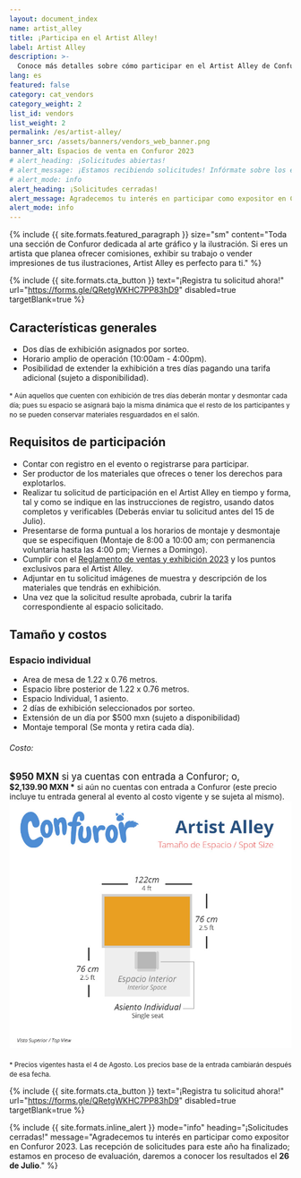 ```yaml
---
layout: document_index
name: artist_alley
title: ¡Participa en el Artist Alley!
label: Artist Alley
description: >-
  Conoce más detalles sobre cómo participar en el Artist Alley de Confuror 2023.
lang: es
featured: false
category: cat_vendors
category_weight: 2
list_id: vendors
list_weight: 2
permalink: /es/artist-alley/
banner_src: /assets/banners/vendors_web_banner.png
banner_alt: Espacios de venta en Confuror 2023
# alert_heading: ¡Solicitudes abiertas!
# alert_message: ¡Estamos recibiendo solicitudes! Infórmate sobre los espacios e inscribe tu propuesta antes del 15 de julio.
# alert_mode: info
alert_heading: ¡Solicitudes cerradas!
alert_message: Agradecemos tu interés en participar como expositor en Confuror 2023. Las recepción de solicitudes para este año ha finalizado; estamos en proceso de evaluación, daremos a conocer los resultados el 26 de Julio.
alert_mode: info
---
```


{%
  include {{ site.formats.featured_paragraph }}
  size="sm"
  content="Toda una sección de Confuror dedicada al arte gráfico y la ilustración. Si eres un artista que planea ofrecer comisiones, exhibir su trabajo o vender impresiones de tus ilustraciones, Artist Alley es perfecto para ti."
%}

{%
  include {{ site.formats.cta_button }}
  text="¡Registra tu solicitud ahora!"
  url="https://forms.gle/QRetgWKHC7PP83hD9"
  disabled=true
  targetBlank=true
%}

## Características generales

- Dos días de exhibición asignados por sorteo.
- Horario amplio de operación (10:00am - 4:00pm).
- Posibilidad de extender la exhibición a tres días pagando una tarifa adicional (sujeto a disponibilidad).

<span style="font-size: smaller;">* Aún aquellos que cuenten con exhibición de tres días deberán montar y desmontar cada día; pues su espacio se asignará bajo la misma dinámica que el resto de los participantes y no se pueden conservar materiales resguardados en el salón.</span>

## Requisitos de participación

- Contar con registro en el evento o registrarse para participar.
- Ser productor de los materiales que ofreces o tener los derechos para explotarlos.
- Realizar tu solicitud de participación en el Artist Alley en tiempo y forma, tal y como se indique en las instrucciones de registro, usando datos completos y verificables (Deberás enviar tu solicitud antes del 15 de Julio).
- Presentarse de forma puntual a los horarios de montaje y desmontaje que se especifiquen (Montaje de 8:00 a 10:00 am; con permanencia voluntaria hasta las 4:00 pm; Viernes a Domingo).
- Cumplir con el [Reglamento de ventas y exhibición 2023](/es/reglamento-de-venta/) y los puntos exclusivos para el Artist Alley.
- Adjuntar en tu solicitud imágenes de muestra y descripción de los materiales que tendrás en exhibición.
- Una vez que la solicitud resulte aprobada, cubrir la tarifa correspondiente al espacio solicitado.

## Tamaño y costos

<div class="container-overflow">
  <div class="row">
    <div class="col-md-6">
      <h3>Espacio individual</h3>
      <ul>
        <li>Area de mesa de 1.22 x 0.76 metros.</li>
        <li>Espacio libre posterior de 1.22 x 0.76 metros.</li>
        <li>Espacio Individual, 1 asiento.</li>
        <li>2 días de exhibición seleccionados por sorteo.</li>
        <li>Extensión de un día por $500 mxn (sujeto a disponibilidad)</li>
        <li>Montaje temporal (Se monta y retira cada día).</li>
      </ul>
      <h6>Costo:</h6>
      <span style="font-size: larger;"><strong class="text-secondary">$950 MXN</strong> si ya cuentas con entrada a Confuror; o,</span>
      <br>
      <span><strong>$2,139.90 MXN *</strong> si aún no cuentas con entrada a Confuror (este precio incluye tu entrada general al evento al costo vigente y se sujeta al mismo).</span>
    </div>
    <div class="col-md-6">
      <img src="/assets/images/artist_alley__spot.jpg" class="img-fluid">
    </div>
  </div>
  <br>
  <span style="font-size: smaller;">* Precios vigentes hasta el 4 de Agosto. Los precios base de la entrada cambiarán después de esa fecha.</span>
</div>

{%
  include {{ site.formats.cta_button }}
  text="¡Registra tu solicitud ahora!"
  url="https://forms.gle/QRetgWKHC7PP83hD9"
  disabled=true
  targetBlank=true
%}

{%
  include {{ site.formats.inline_alert }}
  mode="info"
  heading="¡Solicitudes cerradas!"
  message="Agradecemos tu interés en participar como expositor en Confuror 2023. Las recepción de solicitudes para este año ha finalizado; estamos en proceso de evaluación, daremos a conocer los resultados el <strong>26 de Julio</strong>."
%}